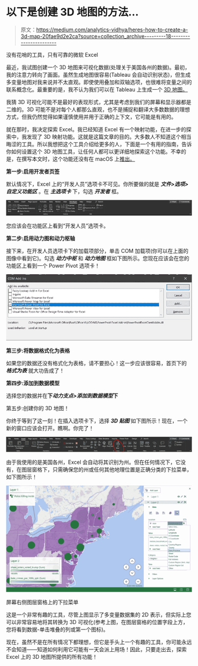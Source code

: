 # 以下是创建 3D 地图的方法…

> 原文：<https://medium.com/analytics-vidhya/heres-how-to-create-a-3d-map-20fae9d2e2ca?source=collection_archive---------18----------------------->

没有花哨的工具，只有可靠的微软 Excel

最近，我试图创建一个 3D 地图来可视化数据(处理关于美国各州的数据)。最初，我的注意力转向了画面。虽然生成地图很容易(Tableau 会自动识别状态)，但生成多变量地图对我来说并不太直观。即使使用叠加和双轴选项，也很难将变量之间的联系概念化。最重要的是，我不认为我们可以在 Tableau 上生成一个 [3D 地图。](https://community.tableau.com/thread/125180)

我猜 3D 可视化可能不是最好的表现形式，尤其是考虑到我们的屏幕和显示器都是二维的。3D 可能不是对每个人都那么直观，也不是捕捉和翻译大多数数据的理想方式，但我仍然觉得如果谨慎使用并用于正确的上下文，它可能是有用的。

就在那时，我决定探索 Excel。我已经知道 Excel 有一个映射功能，在进一步的探索中，我发现了 3D 映射功能。这就是这篇文章的目的。大多数人不知道这个相当晦涩的工具。所以我想把这个工具介绍给更多的人，下面是一个有用的指南，告诉你如何设置这个 3D 地图工具，让任何人都可以更详细地探索这个功能。不幸的是，在撰写本文时，这个功能还没有在 macOS 上[推出。](https://answers.microsoft.com/en-us/msoffice/forum/all/3d-maps-in-excel-2016-for-mac-users/3ea7d4d1-8b15-4149-bc44-dc783d3a4afc)

**第一步:启用开发者页签**

默认情况下，Excel 上的“开发人员”选项卡不可见。你所要做的就是 ***文件>选项>自定义功能区*** 。在 ***主选项卡*** 下，勾选 ***开发者*** 框。

![](img/6b724a896f0fda25730aad0cecd1bd70.png)

您应该会在功能区上看到“开发人员”选项卡。

**第二步:启用动力图和动力枢轴**

接下来，在开发人员选项卡下的加载项部分，单击 COM 加载项(你可以在上面的图像中看到它)。勾选 ***动力中枢*** 和 ***动力地图*** 框如下图所示。您现在应该会在您的功能区上看到一个 Power Pivot 选项卡！

![](img/2fe87c9c731a9f7ef5699f9eb182a094.png)

**第三步:将数据格式化为表格**

如果您的数据还没有格式化为表格，请不要担心！这一步应该很容易，首页下的 ***格式为表*** 就大功告成了！

**第四步:添加到数据模型**

选择您的数据并在**下*动力支点>添加到数据模型*下**

第五步:创建你的 3D 地图！

你终于等到了这一刻！在插入选项卡下，选择 ***3D 贴图*** 如下图所示！现在，一个新的窗口应该会打开。瞧啊。你完了！

![](img/116ac30d644361f44516771904388850.png)

由于我使用的是美国各州，Excel 会自动将其识别为州。但在任何情况下，它没有，在图层窗格下，只需确保您的州或任何其他地理位置是正确分类的下拉菜单，如下图所示！

![](img/7f5c089158a68b157ec5a10d0d522eee.png)

屏幕右侧图层窗格上的下拉菜单

这是一个非常有趣的工具，尽管上图显示了多变量数据集的 2D 表示，但实际上您可以非常容易地将其转换为 3D 可视化(参考上图，在图层窗格的位置字段上方，您将看到数据-单击堆叠的列或第一个图标)。

现在，虽然不是在所有情况下都理想，但它是手头上一个有趣的工具，你可能永远不会知道——知道如何利用它可能有一天会派上用场！因此，只要走出去，探索 Excel 上的 3D 地图所提供的所有功能！
